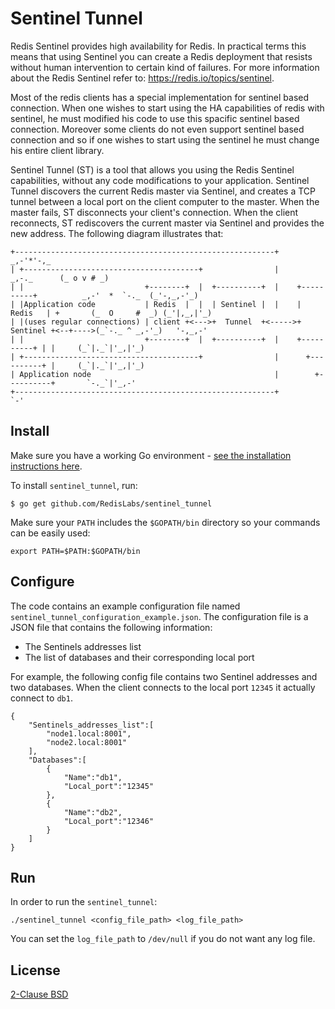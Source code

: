 # Sentinel Tunnel

Redis Sentinel provides high availability for Redis. In practical terms this means that using Sentinel you can create a Redis deployment that resists without human intervention to certain kind of failures. For more information about the Redis Sentinel refer to: https://redis.io/topics/sentinel.

Most of the redis clients has a special implementation for sentinel based connection. When one wishes to start using the HA capabilities of redis with sentinel, he must modified his code to use this spacific sentinel based connection. Moreover some clients do not even support sentinel based connection and so if one wishes to start using the sentinel he must change his entire client library.

Sentinel Tunnel (ST) is a tool that allows you using the Redis Sentinel capabilities, without any code modifications to your application. Sentinel Tunnel discovers the current Redis master via Sentinel, and creates a TCP tunnel between a local port on the client computer to the master. When the master fails, ST disconnects your client's connection. When the client reconnects, ST rediscovers the current master via Sentinel and provides the new address. The following diagram illustrates that:

```                                                                                                          _
+----------------------------------------------------------+                                          _,-'*'-,_
| +---------------------------------------+                |                              _,-._      (_ o v # _)
| |                           +--------+  |  +----------+  |    +----------+          _,-'  *  `-._  (_'-,_,-'_)
| |Application code           | Redis  |  |  | Sentinel |  |    |  Redis   | +       (_  O     #  _) (_'|,_,|'_)
| |(uses regular connections) | client +<--->+  Tunnel  +<----->+ Sentinel +<--+---->(_`-._ ^ _,-'_)   '-,_,-'
| |                           +--------+  |  +----------+  |    +----------+ | |     (_`|._`|'_,|'_)
| +---------------------------------------+                |      +----------+ |     (_`|._`|'_,|'_)
| Application node                                         |        +----------+       `-._`|'_,-'
+----------------------------------------------------------+                               `-'
```

## Install

Make sure you have a working Go environment - [see the installation instructions here](http://golang.org/doc/install.html).

To install `sentinel_tunnel`, run:
```console
$ go get github.com/RedisLabs/sentinel_tunnel
```
Make sure your `PATH` includes the `$GOPATH/bin` directory so your commands can be easily used:

```
export PATH=$PATH:$GOPATH/bin
```

## Configure

The code contains an example configuration file named `sentinel_tunnel_configuration_example.json`. The configuration file is a JSON file that contains the following information:
* The Sentinels addresses list
* The list of databases and their corresponding local port

For example, the following config file contains two Sentinel addresses and two databases. When the client connects to the local port `12345` it actually connect to `db1`.
```
{
	"Sentinels_addresses_list":[
		"node1.local:8001",
		"node2.local:8001"
	],
	"Databases":[
		{
			"Name":"db1",
			"Local_port":"12345"
		},
		{
			"Name":"db2",
			"Local_port":"12346"	
		}
	]
}
```

## Run

In order to run the `sentinel_tunnel`:

```
./sentinel_tunnel <config_file_path> <log_file_path>
```
You can set the `log_file_path` to `/dev/null` if you do not want any log file.

## License

[2-Clause BSD](LICENSE)
